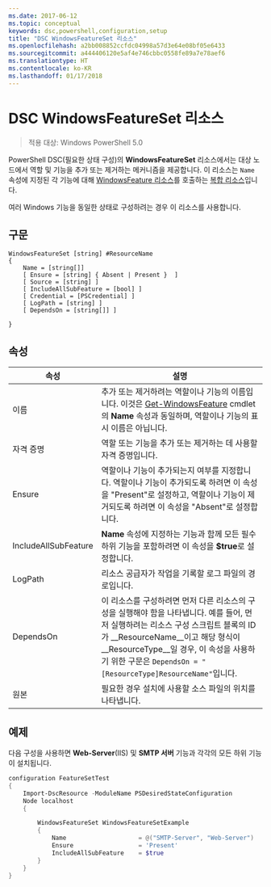 ```yaml
---
ms.date: 2017-06-12
ms.topic: conceptual
keywords: dsc,powershell,configuration,setup
title: "DSC WindowsFeatureSet 리소스"
ms.openlocfilehash: a2bb008852ccfdc04998a57d3e64e08bf05e6433
ms.sourcegitcommit: a444406120e5af4e746cbbc0558fe89a7e78aef6
ms.translationtype: HT
ms.contentlocale: ko-KR
ms.lasthandoff: 01/17/2018
---
```

# <a name="dsc-windowsfeatureset-resource"></a>DSC WindowsFeatureSet 리소스

> 적용 대상: Windows PowerShell 5.0

PowerShell DSC(필요한 상태 구성)의 **WindowsFeatureSet** 리소스에서는 대상 노드에서 역할 및 기능을 추가 또는 제거하는 메커니즘을 제공합니다.
이 리소스는 `Name` 속성에 지정된 각 기능에 대해 [WindowsFeature 리소스](windowsfeatureResource.md)를 호출하는 [복합 리소스](authoringResourceComposite.md)입니다.

여러 Windows 기능을 동일한 상태로 구성하려는 경우 이 리소스를 사용합니다.

## <a name="syntax"></a>구문

```
WindowsFeatureSet [string] #ResourceName
{
    Name = [string[]] 
    [ Ensure = [string] { Absent | Present }  ]
    [ Source = [string] ]
    [ IncludeAllSubFeature = [bool] ]
    [ Credential = [PSCredential] ]
    [ LogPath = [string] ]
    [ DependsOn = [string[]] ]
    
}
```

## <a name="properties"></a>속성

|  속성  |  설명   | 
|---|---| 
| 이름| 추가 또는 제거하려는 역할이나 기능의 이름입니다. 이것은 [Get-WindowsFeature](https://technet.microsoft.com/en-us/library/jj205469.aspx) cmdlet의 **Name** 속성과 동일하며, 역할이나 기능의 표시 이름은 아닙니다.| 
| 자격 증명| 역할 또는 기능을 추가 또는 제거하는 데 사용할 자격 증명입니다.| 
| Ensure| 역할이나 기능이 추가되는지 여부를 지정합니다. 역할이나 기능이 추가되도록 하려면 이 속성을 "Present"로 설정하고, 역할이나 기능이 제거되도록 하려면 이 속성을 "Absent"로 설정합니다.| 
| IncludeAllSubFeature| **Name** 속성에 지정하는 기능과 함께 모든 필수 하위 기능을 포함하려면 이 속성을 **$true**로 설정합니다.| 
| LogPath| 리소스 공급자가 작업을 기록할 로그 파일의 경로입니다.| 
| DependsOn| 이 리소스를 구성하려면 먼저 다른 리소스의 구성을 실행해야 함을 나타냅니다. 예를 들어, 먼저 실행하려는 리소스 구성 스크립트 블록의 ID가 __ResourceName__이고 해당 형식이 __ResourceType__일 경우, 이 속성을 사용하기 위한 구문은 `DependsOn = "[ResourceType]ResourceName"`입니다.| 
| 원본| 필요한 경우 설치에 사용할 소스 파일의 위치를 나타냅니다.| 

## <a name="example"></a>예제

다음 구성을 사용하면 **Web-Server**(IIS) 및 **SMTP 서버** 기능과 각각의 모든 하위 기능이 설치됩니다.

```powershell
configuration FeatureSetTest
{
    Import-DscResource -ModuleName PSDesiredStateConfiguration
    Node localhost
    {

        WindowsFeatureSet WindowsFeatureSetExample
        {
            Name                    = @("SMTP-Server", "Web-Server")
            Ensure                  = 'Present'
            IncludeAllSubFeature    = $true
        } 
    }
}
```

